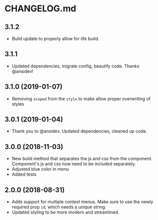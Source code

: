 # CHANGELOG.md

## 3.1.2
- Build update to properly allow for iife build.

## 3.1.1
- Updated dependencies, migrate config, beautify code. Thanks @ansidev!

## 3.1.0 (2019-01-07)
- Removing `scoped` from the `style` to make allow proper overwriting of styles

## 3.0.1 (2019-01-04)
- Thank you to @ansidev. Updated dependencies, cleaned up code.

## 3.0.0 (2018-11-03)
- New build method that separates the js and css from the component. Component's js and css now need to be included separately.
- Adjusted blue color in menu
- Added tests

## 2.0.0 (2018-08-31)
- Adds support for multiple context menus. Make sure to use the newly required prop `id`, which needs a unique string.
- Updated styling to be more modern and streamlined.